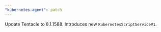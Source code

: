 ```yaml
---
"kubernetes-agent": patch
---
```


Update Tentacle to 8.1.1588. Introduces new `KubernetesScriptServiceV1`.
